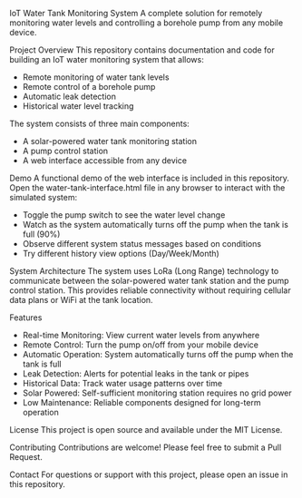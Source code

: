 IoT Water Tank Monitoring System
A complete solution for remotely monitoring water levels and controlling a borehole pump from any mobile device.

Project Overview
This repository contains documentation and code for building an IoT water monitoring system that allows:
- Remote monitoring of water tank levels
- Remote control of a borehole pump
- Automatic leak detection
- Historical water level tracking

The system consists of three main components:
- A solar-powered water tank monitoring station
- A pump control station
- A web interface accessible from any device
 
Demo
A functional demo of the web interface is included in this repository. Open the water-tank-interface.html file in any browser to interact with the simulated system:
- Toggle the pump switch to see the water level change
- Watch as the system automatically turns off the pump when the tank is full (90%)
- Observe different system status messages based on conditions
- Try different history view options (Day/Week/Month)

System Architecture
The system uses LoRa (Long Range) technology to communicate between the solar-powered water tank station and the pump control station. This provides reliable connectivity without requiring cellular data plans or WiFi at the tank location.

Features
- Real-time Monitoring: View current water levels from anywhere
- Remote Control: Turn the pump on/off from your mobile device
- Automatic Operation: System automatically turns off the pump when the tank is full
- Leak Detection: Alerts for potential leaks in the tank or pipes
- Historical Data: Track water usage patterns over time
- Solar Powered: Self-sufficient monitoring station requires no grid power
- Low Maintenance: Reliable components designed for long-term operation

License
This project is open source and available under the MIT License.

Contributing
Contributions are welcome! Please feel free to submit a Pull Request.

Contact
For questions or support with this project, please open an issue in this repository.
